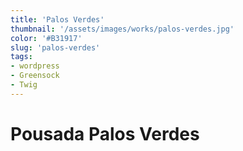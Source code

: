 ```yaml
---
title: 'Palos Verdes'
thumbnail: '/assets/images/works/palos-verdes.jpg'
color: '#B31917'
slug: 'palos-verdes'
tags:
- wordpress
- Greensock
- Twig
---
```


# Pousada Palos Verdes